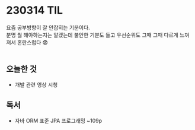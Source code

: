 # 230314 TIL
요즘 공부방향이 잘 안잡히는 기분이다. <br>
분명 뭘 해야하는지는 알겠는데 불안한 기분도 들고 우선순위도 그때 그때 다르게 느껴져서 혼란스럽다 😨 <br>
<br>

## 오늘한 것
- 개발 관련 영상 시청

## 독서
- 자바 ORM 표준 JPA 프로그래밍 ~109p
